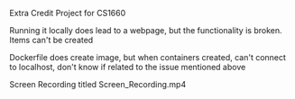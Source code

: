 Extra Credit Project for CS1660

Running it locally does lead to a webpage, but the functionality is broken. Items can't be created

Dockerfile does create image, but when containers created, can't connect to localhost, don't know if related to the issue mentioned above

Screen Recording titled Screen_Recording.mp4